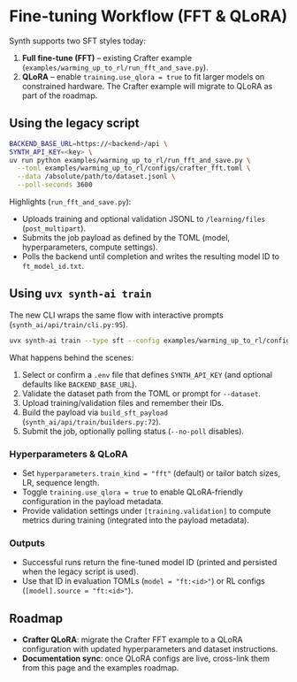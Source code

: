 # Fine-tuning Workflow (FFT & QLoRA)

Synth supports two SFT styles today:

1. **Full fine-tune (FFT)** – existing Crafter example (`examples/warming_up_to_rl/run_fft_and_save.py`).
2. **QLoRA** – enable `training.use_qlora = true` to fit larger models on constrained hardware. The Crafter example will migrate to QLoRA as part of the roadmap.

## Using the legacy script

```bash
BACKEND_BASE_URL=https://<backend>/api \
SYNTH_API_KEY=<key> \
uv run python examples/warming_up_to_rl/run_fft_and_save.py \
  --toml examples/warming_up_to_rl/configs/crafter_fft.toml \
  --data /absolute/path/to/dataset.jsonl \
  --poll-seconds 3600
```

Highlights (`run_fft_and_save.py`):
- Uploads training and optional validation JSONL to `/learning/files` (`post_multipart`).
- Submits the job payload as defined by the TOML (model, hyperparameters, compute settings).
- Polls the backend until completion and writes the resulting model ID to `ft_model_id.txt`.

## Using `uvx synth-ai train`

The new CLI wraps the same flow with interactive prompts (`synth_ai/api/train/cli.py:95`).

```bash
uvx synth-ai train --type sft --config examples/warming_up_to_rl/configs/crafter_fft.toml
```

What happens behind the scenes:
1. Select or confirm a `.env` file that defines `SYNTH_API_KEY` (and optional defaults like `BACKEND_BASE_URL`).
2. Validate the dataset path from the TOML or prompt for `--dataset`.
3. Upload training/validation files and remember their IDs.
4. Build the payload via `build_sft_payload` (`synth_ai/api/train/builders.py:72`).
5. Submit the job, optionally polling status (`--no-poll` disables).

### Hyperparameters & QLoRA

- Set `hyperparameters.train_kind = "fft"` (default) or tailor batch sizes, LR, sequence length.
- Toggle `training.use_qlora = true` to enable QLoRA-friendly configuration in the payload metadata.
- Provide validation settings under `[training.validation]` to compute metrics during training (integrated into the payload metadata).

### Outputs

- Successful runs return the fine-tuned model ID (printed and persisted when the legacy script is used).
- Use that ID in evaluation TOMLs (`model = "ft:<id>"`) or RL configs (`[model].source = "ft:<id>"`).

## Roadmap

- **Crafter QLoRA**: migrate the Crafter FFT example to a QLoRA configuration with updated hyperparameters and dataset instructions.
- **Documentation sync**: once QLoRA configs are live, cross-link them from this page and the examples roadmap.

